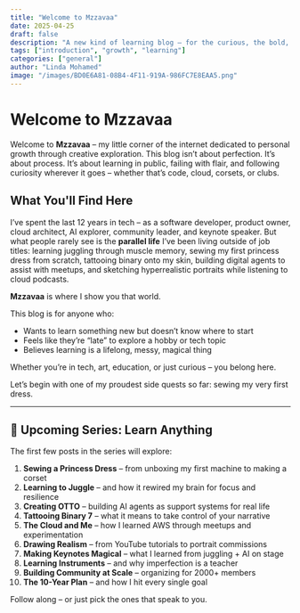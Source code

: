 ```yaml
---
title: "Welcome to Mzzavaa"
date: 2025-04-25
draft: false
description: "A new kind of learning blog — for the curious, the bold, and the quietly relentless"
tags: ["introduction", "growth", "learning"]
categories: ["general"]
author: "Linda Mohamed"
image: "/images/BD0E6A81-08B4-4F11-919A-986FC7E8EAA5.png"
---
```


# Welcome to Mzzavaa

Welcome to **Mzzavaa** – my little corner of the internet dedicated to personal growth through creative exploration. This blog isn’t about perfection. It’s about process. It’s about learning in public, failing with flair, and following curiosity wherever it goes – whether that’s code, cloud, corsets, or clubs.

## What You'll Find Here

I’ve spent the last 12 years in tech – as a software developer, product owner, cloud architect, AI explorer, community leader, and keynote speaker. But what people rarely see is the **parallel life** I’ve been living outside of job titles: learning juggling through muscle memory, sewing my first princess dress from scratch, tattooing binary onto my skin, building digital agents to assist with meetups, and sketching hyperrealistic portraits while listening to cloud podcasts.

**Mzzavaa** is where I show you that world.

This blog is for anyone who:
- Wants to learn something new but doesn’t know where to start
- Feels like they’re “late” to explore a hobby or tech topic
- Believes learning is a lifelong, messy, magical thing

Whether you’re in tech, art, education, or just curious – you belong here.

Let’s begin with one of my proudest side quests so far: sewing my very first dress.

---

## 📖 Upcoming Series: Learn Anything

The first few posts in the series will explore:
1. **Sewing a Princess Dress** – from unboxing my first machine to making a corset
2. **Learning to Juggle** – and how it rewired my brain for focus and resilience
3. **Creating OTTO** – building AI agents as support systems for real life
4. **Tattooing Binary 7** – what it means to take control of your narrative
5. **The Cloud and Me** – how I learned AWS through meetups and experimentation
6. **Drawing Realism** – from YouTube tutorials to portrait commissions
7. **Making Keynotes Magical** – what I learned from juggling + AI on stage
8. **Learning Instruments** – and why imperfection is a teacher
9. **Building Community at Scale** – organizing for 2000+ members
10. **The 10-Year Plan** – and how I hit every single goal

Follow along – or just pick the ones that speak to you.
